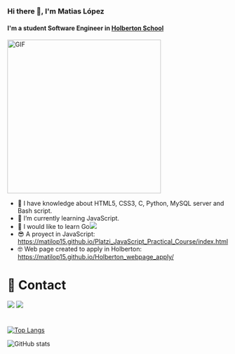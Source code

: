 ### Hi there 👋, I'm Matias López
#### I'm a student Software Engineer in [Holberton School](https://www.holbertonschool.com/)
<img align='center' alt="GIF" src="https://github.com/abhisheknaiidu/abhisheknaiidu/blob/master/code.gif?raw=true" width="350" />

- 🌴 I have knowledge about HTML5, CSS3, C, Python, MySQL server and Bash script. 
- 🌱 I’m currently learning JavaScript.
- 🌿 I would like to learn Go<img src="https://img.icons8.com/color/20/000000/golang.png"/>
- 😎 A proyect in JavaScript: 
  https://matilop15.github.io/Platzi_JavaScript_Practical_Course/index.html
- 🤓 Web page created to apply in Holberton: 
  https://matilop15.github.io/Holberton_webpage_apply/
# 📩 Contact

[<img src="https://img.icons8.com/color/50/000000/linkedin.png"/>](https://www.linkedin.com/in/matiaas-lópez/)  [<img src="https://img.icons8.com/color/48/000000/instagram-new--v2.png"/>](https://www.instagram.com/matilop15/)  
# 
[![Top Langs](https://github-readme-stats.vercel.app/api/top-langs/?username=matilop15)](https://github.com/anuraghazra/github-readme-stats)

![GitHub stats](https://github-readme-stats.vercel.app/api?username=matilop15&show_icons=true) 
